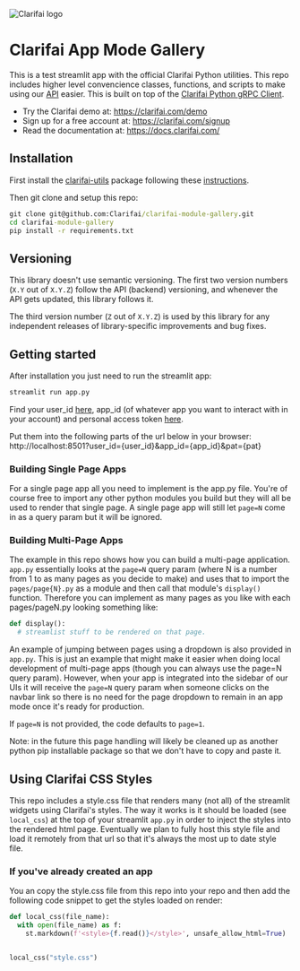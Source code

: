 ![Clarifai logo](https://www.clarifai.com/hs-fs/hubfs/logo/Clarifai/clarifai-740x150.png?width=240)

# Clarifai App Mode Gallery


This is a test streamlit app with  the official Clarifai Python utilities. This repo includes higher level convencience classes, functions, and scripts to make using our [API](https://docs.clarifai.com) easier. This is built on top of the [Clarifai Python gRPC Client](https://github.com/Clarifai/clarifai-python-grpc).

* Try the Clarifai demo at: https://clarifai.com/demo
* Sign up for a free account at: https://clarifai.com/signup
* Read the documentation at: https://docs.clarifai.com/


## Installation

First install the [clarifai-utils](https://github.com/Clarifai/clarifai-utils) package following these [instructions](https://github.com/Clarifai/clarifai-utils#installation).

Then git clone and setup this repo:
```cmd
git clone git@github.com:Clarifai/clarifai-module-gallery.git
cd clarifai-module-gallery
pip install -r requirements.txt
```

## Versioning

This library doesn't use semantic versioning. The first two version numbers (`X.Y` out of `X.Y.Z`) follow the API (backend) versioning, and
whenever the API gets updated, this library follows it.

The third version number (`Z` out of `X.Y.Z`) is used by this library for any independent releases of library-specific improvements and bug fixes.

## Getting started

After installation you just need to run the streamlit app:
```cmd
streamlit run app.py
```

Find your user_id [here](https://portal.clarifai.com/settings/profile), app_id (of whatever app you want to interact with in your account) and personal access token [here](https://portal.clarifai.com/settings/authentication). 

Put them into the following parts of the url below in your browser:
http://localhost:8501?user_id={user_id}&app_id={app_id}&pat={pat}


### Building Single Page Apps
For a single page app all you need to implement is the app.py file. You're of course free to import any other python modules you build but they will all be used to render that single page. A single page app will still let `page=N` come in as a query param but it will be ignored. 

### Building Multi-Page Apps
The example in this repo shows how you can build a multi-page application. `app.py` essentially looks at the `page=N` query param (where N is a number from 1 to as many pages as you decide to make) and uses that to import the `pages/page{N}.py` as a module and then call that module's `display()` function. Therefore you can implement as many pages as you like with each pages/pageN.py looking something like: 
```python
def display(): 
  # streamlist stuff to be rendered on that page. 
```

An example of jumping between pages using a dropdown is also provided in `app.py`. This is just an example that might make it easier when doing local development of multi-page apps (though you can always use the page=N query param). However, when your app is integrated into the sidebar of our UIs it will receive the `page=N` query param when someone clicks on the navbar link so there is no need for the page dropdown to remain in an app mode once it's ready for production. 

If `page=N` is not provided, the code defaults to `page=1`. 

Note: in the future this page handling will likely be cleaned up as another python pip installable package so that we don't have to copy and paste it. 

## Using Clarifai CSS Styles

This repo includes a style.css file that renders many (not all) of the streamlit widgets using Clarifai's styles. The way it works is it should be loaded (see `local_css`) at the top of your streamlit `app.py` in order to inject the styles into the rendered html page. Eventually we plan to fully host this style file and load it remotely from that url so that it's always the most up to date style file. 

### If you've already created an app

You an copy the style.css file from this repo into your repo and then add the following code snippet to get the styles loaded on render: 
```python
def local_css(file_name):
  with open(file_name) as f:
    st.markdown(f'<style>{f.read()}</style>', unsafe_allow_html=True)


local_css("style.css")
```






